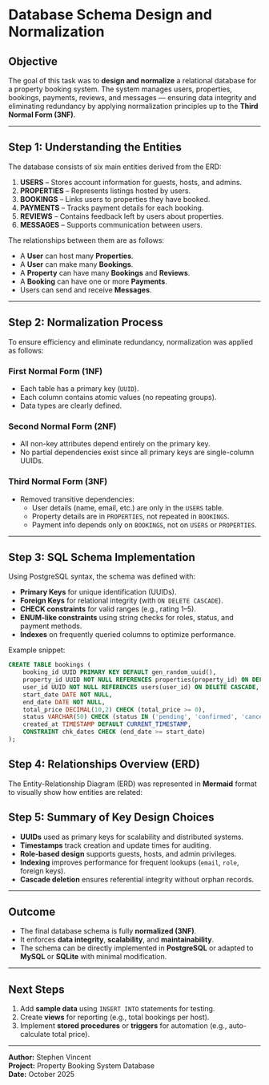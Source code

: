 # Database Schema Design and Normalization

## Objective

The goal of this task was to **design and normalize** a relational database for a property booking system. The system manages users, properties, bookings, payments, reviews, and messages — ensuring data integrity and eliminating redundancy by applying normalization principles up to the **Third Normal Form (3NF)**.

---

## Step 1: Understanding the Entities

The database consists of six main entities derived from the ERD:

1. **USERS** – Stores account information for guests, hosts, and admins.
2. **PROPERTIES** – Represents listings hosted by users.
3. **BOOKINGS** – Links users to properties they have booked.
4. **PAYMENTS** – Tracks payment details for each booking.
5. **REVIEWS** – Contains feedback left by users about properties.
6. **MESSAGES** – Supports communication between users.

The relationships between them are as follows:

- A **User** can host many **Properties**.
- A **User** can make many **Bookings**.
- A **Property** can have many **Bookings** and **Reviews**.
- A **Booking** can have one or more **Payments**.
- Users can send and receive **Messages**.

---

## Step 2: Normalization Process

To ensure efficiency and eliminate redundancy, normalization was applied as follows:

### **First Normal Form (1NF)**

- Each table has a primary key (`UUID`).
- Each column contains atomic values (no repeating groups).
- Data types are clearly defined.

### **Second Normal Form (2NF)**

- All non-key attributes depend entirely on the primary key.
- No partial dependencies exist since all primary keys are single-column UUIDs.

### **Third Normal Form (3NF)**

- Removed transitive dependencies:
  - User details (name, email, etc.) are only in the `USERS` table.
  - Property details are in `PROPERTIES`, not repeated in `BOOKINGS`.
  - Payment info depends only on `BOOKINGS`, not on `USERS` or `PROPERTIES`.

---

## Step 3: SQL Schema Implementation

Using PostgreSQL syntax, the schema was defined with:

- **Primary Keys** for unique identification (UUIDs).
- **Foreign Keys** for relational integrity (with `ON DELETE CASCADE`).
- **CHECK constraints** for valid ranges (e.g., rating 1–5).
- **ENUM-like constraints** using string checks for roles, status, and payment methods.
- **Indexes** on frequently queried columns to optimize performance.

Example snippet:

```sql
CREATE TABLE bookings (
    booking_id UUID PRIMARY KEY DEFAULT gen_random_uuid(),
    property_id UUID NOT NULL REFERENCES properties(property_id) ON DELETE CASCADE,
    user_id UUID NOT NULL REFERENCES users(user_id) ON DELETE CASCADE,
    start_date DATE NOT NULL,
    end_date DATE NOT NULL,
    total_price DECIMAL(10,2) CHECK (total_price >= 0),
    status VARCHAR(50) CHECK (status IN ('pending', 'confirmed', 'cancelled', 'completed')),
    created_at TIMESTAMP DEFAULT CURRENT_TIMESTAMP,
    CONSTRAINT chk_dates CHECK (end_date >= start_date)
);
```

## Step 4: Relationships Overview (ERD)

The Entity-Relationship Diagram (ERD) was represented in **Mermaid** format to visually show how entities are related:

>>

## Step 5: Summary of Key Design Choices

- **UUIDs** used as primary keys for scalability and distributed systems.  
- **Timestamps** track creation and update times for auditing.  
- **Role-based design** supports guests, hosts, and admin privileges.  
- **Indexing** improves performance for frequent lookups (`email`, `role`, foreign keys).  
- **Cascade deletion** ensures referential integrity without orphan records.  

---

## Outcome

- The final database schema is fully **normalized (3NF)**.  
- It enforces **data integrity**, **scalability**, and **maintainability**.  
- The schema can be directly implemented in **PostgreSQL** or adapted to **MySQL** or **SQLite** with minimal modification.  

---

## Next Steps

1. Add **sample data** using `INSERT INTO` statements for testing.  
2. Create **views** for reporting (e.g., total bookings per host).  
3. Implement **stored procedures** or **triggers** for automation (e.g., auto-calculate total price).  

---

**Author:** Stephen Vincent  
**Project:** Property Booking System Database  
**Date:** October 2025  
